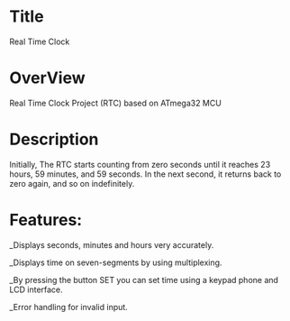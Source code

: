 # Title
Real Time Clock

# OverView
Real Time Clock Project (RTC) based on ATmega32 MCU

# Description
Initially, The RTC starts counting from zero seconds until it reaches 23 hours, 59 minutes, and 59 seconds. 
In the next second, it returns back to zero again, and so on indefinitely.

# Features:
_Displays seconds, minutes and hours very accurately.

_Displays time on seven-segments by using multiplexing.

_By pressing the button SET you can set time using a keypad phone and LCD interface.

_Error handling for invalid input.
